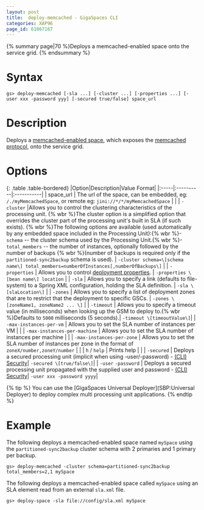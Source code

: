 ```yaml
---
layout: post
title:  deploy-memcached - GigaSpaces CLI
categories: XAP96
page_id: 61867167
---
```


{% summary page|70 %}Deploys a memcached-enabled space onto the service grid. {% endsummary %}

# Syntax

    gs> deploy-memcached [-sla ...] [-cluster ...] [-properties ...] [-user xxx -password yyy] [-secured true/false] space_url

# Description

Deploys a [memcached-enabled space](/xap96/2012/10/15/memcached-api.html), which exposes the [memcached protocol](http://code.google.com/p/memcached/wiki/NewProtocols), onto the service grid. 

# Options


{: .table .table-bordered}
|Option|Description|Value Format|
|:-----|:----------|:-----------|
| space_url | The url of the space, can be embedded, eg: `/./myMemcachedSpace`, or remote eg: `jini://*/*/myMemcachedSpace` | |
| `-cluster` |Allows you to control the clustering characteristics of the processing unit. {% wbr %}The cluster option is a simplified option that overrides the cluster part of the processing unit's built in SLA (if such exists). {% wbr %}The following options are available (used automatically by any embedded space included in the Processing Unit):{% wbr %}- `schema` -- the cluster schema used by the Processing Unit.{% wbr %}- `total_members` -- the number of instances, optionally followed by the number of backups {% wbr %}(number of backups is required only if the `partitioned-sync2backup` schema is used). | `-cluster schema=\[schema name\] total_members=numberOfInstances[,numberOfBackups\]` |
| `-properties` | Allows you to control [deployment properties](/xap96/2011/12/28/deployment-properties.html). | `-properties \[bean name\] location` |
| `-sla` | Allows you to specify a link (defaults to file-system) to a Spring XML configuration, holding the SLA definition. | `-sla \[slaLocation\]` |
| `-zones` | Allows you to specify a list of deployment zones that are to restrict that the deployment to specific GSCs. | `-zones \[zoneName1, zoneName2 ... \]` |
| `-timeout` | Allows you to specify a timeout value (in milliseconds) when looking up the GSM to deploy to.{% wbr %}Defaults to `5000` milliseconds (5 seconds).| `-timeout \[timeoutValue\]`|
| `-max-instances-per-vm` | Allows you to set the SLA number of instances per VM | |
| `-max-instances-per-machine` | Allows you to set the SLA number of instances per machine | |
| `-max-instances-per-zone` | Allows you to set the SLA number of instances per zone in the format of `zoneX/number,zoneY/number` | |
| `h` / `help`  | Prints help | |
| `-secured` | Deploys a secured processing unit (implicit when using -user/-password) - [(CLI) Security](/xap96/2011/05/03/command-line-interface-(cli)-security.html)| `-secured \[true/false\]`|
| `-user` `-password` | Deploys a secured processing unit propagated with the supplied user and password - [(CLI) Security](/xap96/2011/05/03/command-line-interface-(cli)-security.html)| `-user xxx -password yyyy`|

{% tip %}
You can use the [GigaSpaces Universal Deployer](SBP:Universal Deployer) to deploy complex multi processing unit applications. 
{% endtip %}

# Example

The following deploys a memcached-enabled space named `mySpace` using the `partitioned-sync2backup` cluster schema with 2 primaries and 1 primary per backup. 

    gs> deploy-memcached -cluster schema=partitioned-sync2backup total_members=2,1 mySpace

The following deploys a memcached-enabled space called `mySpace` using an SLA element read from an external `sla.xml` file.

    gs> deploy-space -sla file://config/sla.xml mySpace

